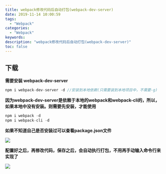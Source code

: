 ```yaml
---
title: webpack修改代码后自动打包(webpack-dev-server)
date: 2019-11-14 10:00:59
tags:
  - "Webpack"
categories:
  - "Webpack"
keywords:
description: "webpack修改代码后自动打包(webpack-dev-server)"
toc: false
---
```


## 下载

**需要安装 webpack-dev-server**

``` js
npm i webpack-dev-server -d //安装到本地依赖(只需要装到本地项目中，不需要-g)
```

**因为webpack-dev-server是依赖于本地的webpack和webpack-cli的，所以，如果本地中没有安装。则需要先安装，才能使用**

``` js
npm i webpack -d
npm i webpack-cli -d
```

**如果不知道自己是否安装过可以查看package.json文件**

![](https://wx2.sinaimg.cn/large/ed984376ly1g8xc66rti4j20re0heq33.jpg)

**配置好之后，再修改代码，保存之后，会自动执行打包，不用再手动输入命令行来实现了**

![](https://wx3.sinaimg.cn/large/ed984376ly1g8xc6b8kz0j20xi0buaab.jpg)





